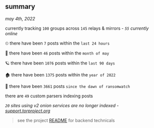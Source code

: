 
## summary
_may 4th, 2022_

currently tracking `100` groups across `145` relays & mirrors - _`55` currently online_

⏲ there have been `7` posts within the `last 24 hours`

🦈 there have been `46` posts within the `month of may`

🪐 there have been `1076` posts within the `last 90 days`

🏚 there have been `1375` posts within the `year of 2022`

🦕 there have been `3661` posts `since the dawn of ransomwatch`

there are `49` custom parsers indexing posts

_`20` sites using v2 onion services are no longer indexed - [support.torproject.org](https://support.torproject.org/onionservices/v2-deprecation/)_

> see the project [README](https://github.com/thetanz/ransomwatch#ransomwatch--) for backend technicals
